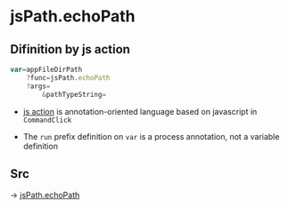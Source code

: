 # jsPath.echoPath

## Difinition by js action

```js.js
var=appFileDirPath
	?func=jsPath.echoPath
	?args=
		&pathTypeString=
```

- [js action](#) is annotation-oriented language based on javascript in `CommandClick`

- The `run` prefix definition on `var` is a process annotation, not a variable definition

## Src

-> [jsPath.echoPath](https://github.com/puutaro/CommandClick/blob/master/app/src/main/java/com/puutaro/commandclick/fragment_lib/terminal_fragment/js_interface/JsPath.kt#L112)



